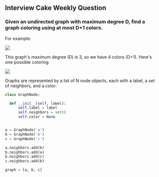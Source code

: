 ## Interview Cake Weekly Question
 
 
 ### Given an undirected graph with maximum degree D, find a graph coloring using at most D+1 colors.


For example:



<img src="https://www.interviewcake.com/images/svgs/graph_coloring__frucht_graph_uncolored.svg?bust=203sanitize=true">



This graph's maximum degree (D) is 3, so we have 4 colors (D+1). Here's one possible coloring:



<img src="https://www.interviewcake.com/images/svgs/graph_coloring__frucht_graph_colored.svg?bust=203">



Graphs are represented by a list of N node objects, each with a label, a set of neighbors, and a color:


```python
class GraphNode:

  def __init__(self, label):
      self.label = label
      self.neighbors = set()
      self.color = None


a = GraphNode('a')
b = GraphNode('b')
c = GraphNode('c')

a.neighbors.add(b)
b.neighbors.add(a)
b.neighbors.add(c)
c.neighbors.add(b)

graph = [a, b, c]
```
